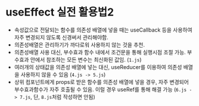 # useEffect 실전 활용법2
  - 속성값으로 전달되는 함수를 의존성 배열에 넣을 때는 useCallback 등을 사용하여 자주 변경되지 않도록 신경써서 관리해야함.
  - 의존성배열은 관리하기가 까다로워 사용하지 않는 것을 추천.
  - 의존성배열 사용 대신, 부수효과 함수 내에서 조건문을 통해 실행시점 조절 가능. 부수효과 안에서 참조하는 모든 변수는 최신화된 값임. (`1.js`)
  - 여러개의 상태값을 의존성 배열에 넣는 대신, useReducer를 이용하여 의존성 배열을 사용하지 않을 수 있음 (`4.js -> 5.js`)
  - 상위 컴포넌트에게 props로 받은 함수를 의존성 배열에 넣을 경우, 자주 변경되어 부수효과함수가 자주 호출될 수 있음. 이럴 경우 useRef를 통해 해결 가능 (`6.js -> 7.js`, 단, `8.js`처럼 작성하면 안됨)